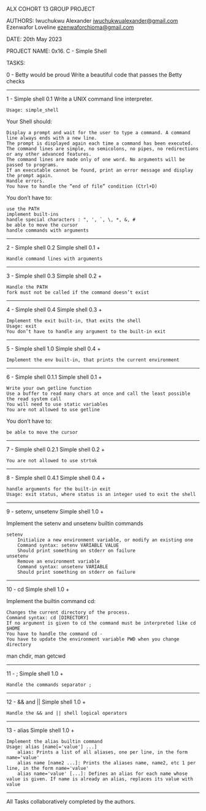 ALX COHORT 13 GROUP PROJECT

AUTHORS:
Iwuchukwu Alexander <iwuchukwualexander@gmail.com>
Ezenwafor Loveline <ezenwaforchioma@gmail.com>

DATE:
20th May 2023

PROJECT NAME:
0x16. C - Simple Shell

TASKS:

0 - Betty would be proud
Write a beautiful code that passes the Betty checks

-------------------------------------------------------------------------------------------------------


1 - Simple shell 0.1
Write a UNIX command line interpreter.

    Usage: simple_shell

Your Shell should:

    Display a prompt and wait for the user to type a command. A command line always ends with a new line.
    The prompt is displayed again each time a command has been executed.
    The command lines are simple, no semicolons, no pipes, no redirections or any other advanced features.
    The command lines are made only of one word. No arguments will be passed to programs.
    If an executable cannot be found, print an error message and display the prompt again.
    Handle errors.
    You have to handle the “end of file” condition (Ctrl+D)

You don’t have to:

    use the PATH
    implement built-ins
    handle special characters : ", ', `, \, *, &, #
    be able to move the cursor
    handle commands with arguments

------------------------------------------------------------------------------------------------------------

2 - Simple shell 0.2
Simple shell 0.1 +

    Handle command lines with arguments

------------------------------------------------------------------------------------------------------------

3 - Simple shell 0.3
Simple shell 0.2 +

    Handle the PATH
    fork must not be called if the command doesn’t exist

------------------------------------------------------------------------------------------------------------

4 - Simple shell 0.4
Simple shell 0.3 +

    Implement the exit built-in, that exits the shell
    Usage: exit
    You don’t have to handle any argument to the built-in exit

------------------------------------------------------------------------------------------------------------

5 - Simple shell 1.0
Simple shell 0.4 +

    Implement the env built-in, that prints the current environment

------------------------------------------------------------------------------------------------------------

6 - Simple shell 0.1.1
Simple shell 0.1 +

    Write your own getline function
    Use a buffer to read many chars at once and call the least possible the read system call
    You will need to use static variables
    You are not allowed to use getline

You don’t have to:

    be able to move the cursor

-----------------------------------------------------------------------------------------------------------

7 - Simple shell 0.2.1
Simple shell 0.2 +

    You are not allowed to use strtok

-----------------------------------------------------------------------------------------------------------

8 - Simple shell 0.4.1
Simple shell 0.4 +

    handle arguments for the built-in exit
    Usage: exit status, where status is an integer used to exit the shell

-----------------------------------------------------------------------------------------------------------

9 - setenv, unsetenv
Simple shell 1.0 +

Implement the setenv and unsetenv builtin commands

    setenv
        Initialize a new environment variable, or modify an existing one
        Command syntax: setenv VARIABLE VALUE
        Should print something on stderr on failure
    unsetenv
        Remove an environment variable
        Command syntax: unsetenv VARIABLE
        Should print something on stderr on failure

-----------------------------------------------------------------------------------------------------------

10 - cd
Simple shell 1.0 +

Implement the builtin command cd:

    Changes the current directory of the process.
    Command syntax: cd [DIRECTORY]
    If no argument is given to cd the command must be interpreted like cd $HOME
    You have to handle the command cd -
    You have to update the environment variable PWD when you change directory

man chdir, man getcwd

-----------------------------------------------------------------------------------------------------------

11 - ;
Simple shell 1.0 +

    Handle the commands separator ;

-----------------------------------------------------------------------------------------------------------

12 - && and ||
Simple shell 1.0 +

    Handle the && and || shell logical operators

-----------------------------------------------------------------------------------------------------------

13 - alias
Simple shell 1.0 +

    Implement the alias builtin command
    Usage: alias [name[='value'] ...]
        alias: Prints a list of all aliases, one per line, in the form name='value'
        alias name [name2 ...]: Prints the aliases name, name2, etc 1 per line, in the form name='value'
        alias name='value' [...]: Defines an alias for each name whose value is given. If name is already an alias, replaces its value with value

-----------------------------------------------------------------------------------------------------------

All Tasks collaboratively completed by the authors.

